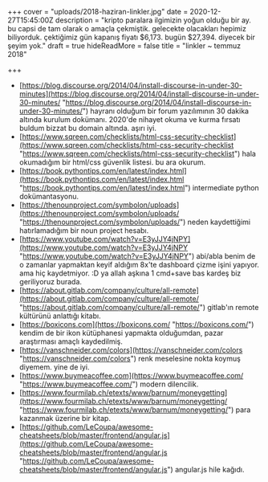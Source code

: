 +++
cover = "uploads/2018-haziran-linkler.jpg"
date = 2020-12-27T15:45:00Z
description = "kripto paralara ilgimizin yoğun olduğu bir ay. bu capsi de tam olarak o amaçla çekmiştik. gelecekte olacakları hepimiz biliyorduk. çektiğimiz gün kapanış fiyatı $6,173. bugün $27,394. diyecek bir şeyim yok."
draft = true
hideReadMore = false
title = "linkler ~ temmuz 2018"

+++
* [https://blog.discourse.org/2014/04/install-discourse-in-under-30-minutes](https://blog.discourse.org/2014/04/install-discourse-in-under-30-minutes/ "https://blog.discourse.org/2014/04/install-discourse-in-under-30-minutes/") hayranı olduğum bir forum yazılımının 30 dakika altında kurulum dokümanı. 2020'de nihayet okuma ve kurma fırsatı buldum bizzat bu domain altında. aşırı iyi.
* [https://www.sqreen.com/checklists/html-css-security-checklist](https://www.sqreen.com/checklists/html-css-security-checklist "https://www.sqreen.com/checklists/html-css-security-checklist") hala okumadığım bir html/css güvenlik listesi. bu ara okurum.
* [https://book.pythontips.com/en/latest/index.html](https://book.pythontips.com/en/latest/index.html "https://book.pythontips.com/en/latest/index.html") intermediate python dokümantasyonu.
* [https://thenounproject.com/symbolon/uploads](https://thenounproject.com/symbolon/uploads/ "https://thenounproject.com/symbolon/uploads/") neden kaydettiğimi hatırlamadığım bir noun project hesabı.
* [https://www.youtube.com/watch?v=E3yJJY4jNPY](https://www.youtube.com/watch?v=E3yJJY4jNPY "https://www.youtube.com/watch?v=E3yJJY4jNPY") abi/abla benim de o zamanlar yapmaktan keyif aldığım 8x'te dashboard çizme işini yapıyor. ama hiç kaydetmiyor. :D ya allah aşkına 1 cmd+save bas kardeş biz geriliyoruz burada.
* [https://about.gitlab.com/company/culture/all-remote](https://about.gitlab.com/company/culture/all-remote/ "https://about.gitlab.com/company/culture/all-remote/") gitlab'ın remote kültürünü anlattığı kitabı.
* [https://boxicons.com](https://boxicons.com/ "https://boxicons.com/") kendim de bir ikon kütüphanesi yapmakta olduğumdan, pazar araştırması amaçlı kaydedilmiş.
* [https://vanschneider.com/colors](https://vanschneider.com/colors "https://vanschneider.com/colors") renk meselesine nokta koymuş diyemem. yine de iyi.
* [https://www.buymeacoffee.com](https://www.buymeacoffee.com/ "https://www.buymeacoffee.com/") modern dilencilik.
* [https://www.fourmilab.ch/etexts/www/barnum/moneygetting](https://www.fourmilab.ch/etexts/www/barnum/moneygetting/ "https://www.fourmilab.ch/etexts/www/barnum/moneygetting/") para kazanmak üzerine bir kitap.
* [https://github.com/LeCoupa/awesome-cheatsheets/blob/master/frontend/angular.js](https://github.com/LeCoupa/awesome-cheatsheets/blob/master/frontend/angular.js "https://github.com/LeCoupa/awesome-cheatsheets/blob/master/frontend/angular.js") angular.js hile kağıdı.